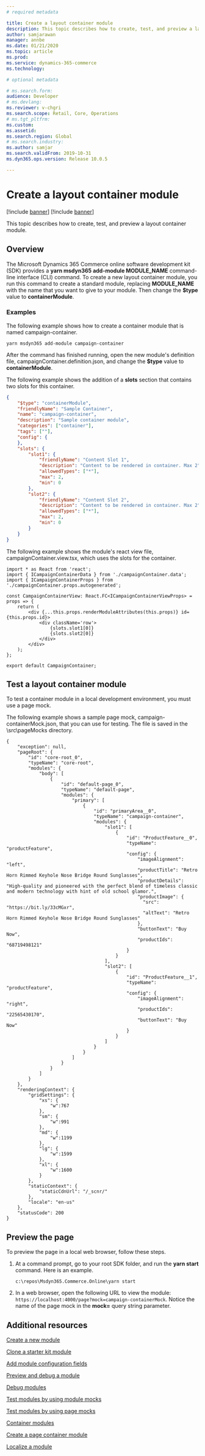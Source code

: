 ```yaml
---
# required metadata

title: Create a layout container module
description: This topic describes how to create, test, and preview a layout container module.
author: samjarawan
manager: annbe
ms.date: 01/21/2020
ms.topic: article
ms.prod: 
ms.service: dynamics-365-commerce
ms.technology: 

# optional metadata

# ms.search.form: 
audience: Developer
# ms.devlang: 
ms.reviewer: v-chgri
ms.search.scope: Retail, Core, Operations
# ms.tgt_pltfrm: 
ms.custom: 
ms.assetid: 
ms.search.region: Global
# ms.search.industry: 
ms.author: samjar
ms.search.validFrom: 2019-10-31
ms.dyn365.ops.version: Release 10.0.5

---
```


# Create a layout container module

[!include [banner](../includes/preview-banner.md)]
[!include [banner](../includes/banner.md)]

This topic describes how to create, test, and preview a layout container module.

## Overview

The Microsoft Dynamics 365 Commerce online software development kit (SDK) provides a **yarn msdyn365 add-module MODULE\_NAME** command-line interface (CLI) command. To create a new layout container module, you run this command to create a standard module, replacing **MODULE\_NAME** with the name that you want to give to your module. Then change the **$type** value to **containerModule**.

### Examples

The following example shows how to create a container module that is named campaign-container.

```
yarn msdyn365 add-module campaign-container
```

After the command has finished running, open the new module's definition file, campaignContainer.definition.json, and change the **$type** value to **containerModule**.

The following example shows the addition of a **slots** section that contains two slots for this container.

```json
{
    "$type": "containerModule",
    "friendlyName": "Sample Container",
    "name": "campaign-container",
    "description": "Sample container module",
    "categories": ["container"],
    "tags": [""],
    "config": {
    },
    "slots": {
        "slot1": {
            "friendlyName": "Content Slot 1",
            "description": "Content to be rendered in container. Max 2",
            "allowedTypes": ["*"],
            "max": 2,
            "min": 0
        },
        "slot2": {
            "friendlyName": "Content Slot 2",
            "description": "Content to be rendered in container. Max 2",
            "allowedTypes": ["*"],
            "max": 2,
            "min": 0
        }
    }
}
```

The following example shows the module's react view file, campaignContainer.view.tsx, which uses the slots for the container.

```
import * as React from 'react';
import { ICampaignContainerData } from './campaignContainer.data';
import { ICampaignContainerProps } from './campaignContainer.props.autogenerated';

const CampaignContainerView: React.FC<ICampaignContainerViewProps> = props => {
    return (
        <div {...this.props.renderModuleAttributes(this.props)} id={this.props.id}>
            <div className='row'>
                {slots.slot1[0]}
                {slots.slot2[0]}
            </div>
        </div>
    );
};

export default CampaignContainer;
```

## Test a layout container module

To test a container module in a local development environment, you must use a page mock.

The following example shows a sample page mock, campaign-containerMock.json, that you can use for testing. The file is saved in the \\src\\pageMocks directory.

```
{
    "exception": null,
    "pageRoot": {
        "id": "core-root_0",
        "typeName": "core-root",
        "modules": {
            "body": [
                {
                    "id": "default-page_0",
                    "typeName": "default-page",
                    "modules": {
                        "primary": [
                            {
                                "id": "primaryArea__0",
                                "typeName": "campaign-container",
                                "modules": {
                                    "slot1": [
                                        { 
                                            "id": "ProductFeature__0",
                                            "typeName": "productFeature",
                                            "config": {
                                                "imageAlignment": "left",
                                                "productTitle": "Retro Horn Rimmed Keyhole Nose Bridge Round Sunglasses",
                                                "productDetails": "High-quality and pioneered with the perfect blend of timeless classic and modern technology with hint of old school glamor.",
                                                "productImage": {
                                                  "src": "https://bit.ly/33cMGxr",
                                                  "altText": "Retro Horn Rimmed Keyhole Nose Bridge Round Sunglasses"
                                                },
                                                "buttonText": "Buy Now",
                                                "productIds": "68719498121"
                                            }
                                        }
                                    ],
                                    "slot2": [
                                        {                                     
                                            "id": "ProductFeature__1",
                                            "typeName": "productFeature",
                                            "config": {
                                                "imageAlignment": "right",
                                                "productIds": "22565430170",
                                                "buttonText": "Buy Now"
                                            }
                                        }
                                    ]
                                }
                            }
                        ]
                    }
                }
            ]
        }
    },
    "renderingContext": {
        "gridSettings": {
            "xs": {
                "w":767
            },
            "sm": {
                "w":991
            },
            "md": {
                "w":1199
            },
            "lg": {
                "w":1599
            },
            "xl": {
                "w":1600
            }
        },        
        "staticContext": {
            "staticCdnUrl": "/_scnr/"
        },
        "locale": "en-us"
    },
    "statusCode": 200
}
```

## Preview the page

To preview the page in a local web browser, follow these steps.

1. At a command prompt, go to your root SDK folder, and run the **yarn start** command. Here is an example.

    ```
    c:\repos\Msdyn365.Commerce.Online\yarn start
    ```

2. In a web browser, open the following URL to view the module: `https://localhost:4000/page?mock=campaign-containerMock`. Notice the name of the page mock in the **mock=** query string parameter.

## Additional resources

[Create a new module](create-new-module.md)

[Clone a starter kit module](clone-starter-module.md)

[Add module configuration fields](add-module-config-fields.md)

[Preview and debug a module](test-module.md)

[Debug modules](debug-modules.md)

[Test modules by using module mocks](test-module-mock.md)

[Test modules by using page mocks](test-page-mock.md)

[Container modules](container-modules.md)

[Create a page container module](create-page-containers.md)

[Localize a module](localize-module.md)
